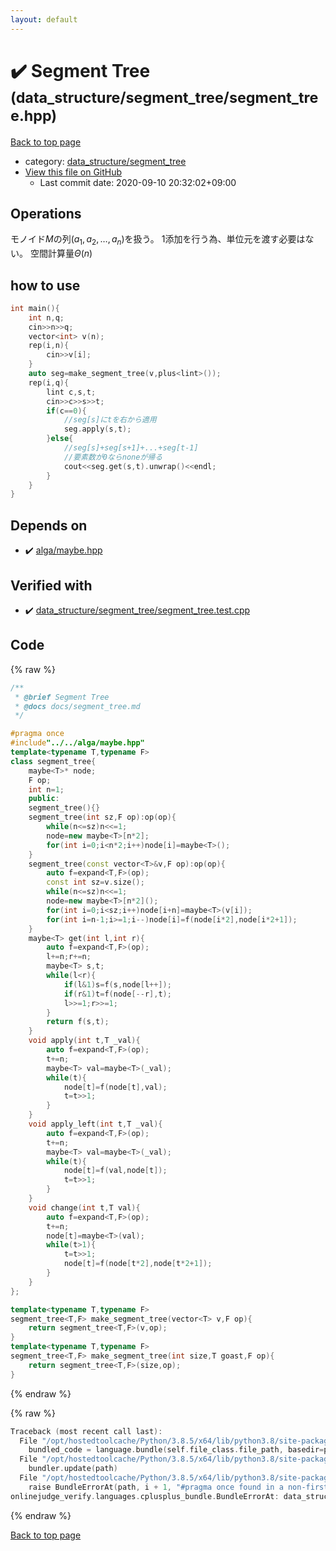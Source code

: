 ```yaml
---
layout: default
---
```


<!-- mathjax config similar to math.stackexchange -->
<script type="text/javascript" async
  src="https://cdnjs.cloudflare.com/ajax/libs/mathjax/2.7.5/MathJax.js?config=TeX-MML-AM_CHTML">
</script>
<script type="text/x-mathjax-config">
  MathJax.Hub.Config({
    TeX: { equationNumbers: { autoNumber: "AMS" }},
    tex2jax: {
      inlineMath: [ ['$','$'] ],
      processEscapes: true
    },
    "HTML-CSS": { matchFontHeight: false },
    displayAlign: "left",
    displayIndent: "2em"
  });
</script>

<script type="text/javascript" src="https://cdnjs.cloudflare.com/ajax/libs/jquery/3.4.1/jquery.min.js"></script>
<script src="https://cdn.jsdelivr.net/npm/jquery-balloon-js@1.1.2/jquery.balloon.min.js" integrity="sha256-ZEYs9VrgAeNuPvs15E39OsyOJaIkXEEt10fzxJ20+2I=" crossorigin="anonymous"></script>
<script type="text/javascript" src="../../../assets/js/copy-button.js"></script>
<link rel="stylesheet" href="../../../assets/css/copy-button.css" />


# :heavy_check_mark: Segment Tree <small>(data_structure/segment_tree/segment_tree.hpp)</small>

<a href="../../../index.html">Back to top page</a>

* category: <a href="../../../index.html#fba856dbe1aaa5374a50a27f6dcea717">data_structure/segment_tree</a>
* <a href="{{ site.github.repository_url }}/blob/master/data_structure/segment_tree/segment_tree.hpp">View this file on GitHub</a>
    - Last commit date: 2020-09-10 20:32:02+09:00




## Operations

モノイド$M$の列$(a_1,a_2,\dots,a_n)$を扱う。
1添加を行う為、単位元を渡す必要はない。
空間計算量$\Theta(n)$

## how to use
```cpp:segment_tree.test.cpp
int main(){
    int n,q;
    cin>>n>>q;
    vector<int> v(n);
    rep(i,n){
        cin>>v[i];
    }
    auto seg=make_segment_tree(v,plus<lint>());
    rep(i,q){
        lint c,s,t;
        cin>>c>>s>>t;
        if(c==0){
            //seg[s]にtを右から適用
            seg.apply(s,t);
        }else{
            //seg[s]+seg[s+1]+...+seg[t-1]
            //要素数が0ならnoneが帰る
            cout<<seg.get(s,t).unwrap()<<endl;
        }
    }
}
```


## Depends on

* :heavy_check_mark: <a href="../../alga/maybe.hpp.html">alga/maybe.hpp</a>


## Verified with

* :heavy_check_mark: <a href="../../../verify/data_structure/segment_tree/segment_tree.test.cpp.html">data_structure/segment_tree/segment_tree.test.cpp</a>


## Code

<a id="unbundled"></a>
{% raw %}
```cpp
/**
 * @brief Segment Tree
 * @docs docs/segment_tree.md
 */

#pragma once
#include"../../alga/maybe.hpp"
template<typename T,typename F>
class segment_tree{
	maybe<T>* node;
    F op;
	int n=1;
	public:
    segment_tree(){}
	segment_tree(int sz,F op):op(op){
		while(n<=sz)n<<=1;
		node=new maybe<T>[n*2];
		for(int i=0;i<n*2;i++)node[i]=maybe<T>();
	}
    segment_tree(const vector<T>&v,F op):op(op){
        auto f=expand<T,F>(op);
        const int sz=v.size();
		while(n<=sz)n<<=1;
		node=new maybe<T>[n*2]();
        for(int i=0;i<sz;i++)node[i+n]=maybe<T>(v[i]);
        for(int i=n-1;i>=1;i--)node[i]=f(node[i*2],node[i*2+1]);
	}
    maybe<T> get(int l,int r){
        auto f=expand<T,F>(op);
        l+=n;r+=n;
        maybe<T> s,t;
        while(l<r){
            if(l&1)s=f(s,node[l++]);
            if(r&1)t=f(node[--r],t);
            l>>=1;r>>=1;
        }
        return f(s,t);
    }
    void apply(int t,T _val){
        auto f=expand<T,F>(op);
        t+=n;
        maybe<T> val=maybe<T>(_val);
        while(t){
            node[t]=f(node[t],val);
            t=t>>1;
        }
    }
    void apply_left(int t,T _val){
        auto f=expand<T,F>(op);
        t+=n;
        maybe<T> val=maybe<T>(_val);
        while(t){
            node[t]=f(val,node[t]);
            t=t>>1;
        }
    }
    void change(int t,T val){
        auto f=expand<T,F>(op);
        t+=n;
        node[t]=maybe<T>(val);
        while(t>1){
            t=t>>1;
            node[t]=f(node[t*2],node[t*2+1]);
        }
    }
};

template<typename T,typename F>
segment_tree<T,F> make_segment_tree(vector<T> v,F op){
    return segment_tree<T,F>(v,op);
}
template<typename T,typename F>
segment_tree<T,F> make_segment_tree(int size,T goast,F op){
    return segment_tree<T,F>(size,op);
}
```
{% endraw %}

<a id="bundled"></a>
{% raw %}
```cpp
Traceback (most recent call last):
  File "/opt/hostedtoolcache/Python/3.8.5/x64/lib/python3.8/site-packages/onlinejudge_verify/docs.py", line 349, in write_contents
    bundled_code = language.bundle(self.file_class.file_path, basedir=pathlib.Path.cwd())
  File "/opt/hostedtoolcache/Python/3.8.5/x64/lib/python3.8/site-packages/onlinejudge_verify/languages/cplusplus.py", line 185, in bundle
    bundler.update(path)
  File "/opt/hostedtoolcache/Python/3.8.5/x64/lib/python3.8/site-packages/onlinejudge_verify/languages/cplusplus_bundle.py", line 310, in update
    raise BundleErrorAt(path, i + 1, "#pragma once found in a non-first line")
onlinejudge_verify.languages.cplusplus_bundle.BundleErrorAt: data_structure/segment_tree/segment_tree.hpp: line 6: #pragma once found in a non-first line

```
{% endraw %}

<a href="../../../index.html">Back to top page</a>

